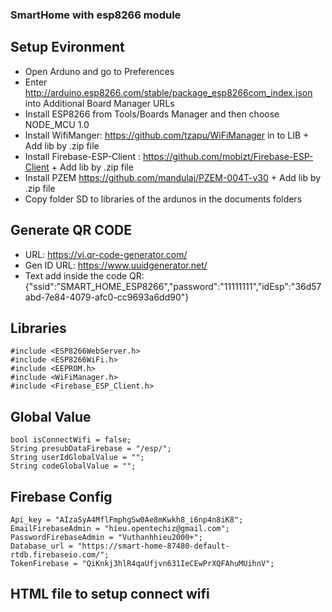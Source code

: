### SmartHome with esp8266 module

## Setup Evironment
- Open Arduno and go to Preferences
- Enter http://arduino.esp8266.com/stable/package_esp8266com_index.json into Additional Board Manager URLs
- Install ESP8266 from Tools/Boards Manager and then choose NODE_MCU 1.0
- Install WifiManger: https://github.com/tzapu/WiFiManager in to LIB + Add lib by .zip file
- Install Firebase-ESP-Client : https://github.com/mobizt/Firebase-ESP-Client + Add lib by .zip file 
- Install PZEM https://github.com/mandulaj/PZEM-004T-v30 + Add lib by .zip file 
- Copy folder SD to libraries of the ardunos in the documents folders

## Generate QR CODE
- URL: https://vi.qr-code-generator.com/
- Gen ID URL: https://www.uuidgenerator.net/
- Text add inside the code QR: {"ssid":"SMART_HOME_ESP8266","password":"11111111","idEsp":"36d57abd-7e84-4079-afc0-cc9693a6dd90"}

## Libraries
```
#include <ESP8266WebServer.h>
#include <ESP8266WiFi.h>
#include <EEPROM.h>
#include <WiFiManager.h>
#include <Firebase_ESP_Client.h>
```

## Global Value
```
bool isConnectWifi = false;
String presubDataFirebase = "/esp/";
String userIdGlobalValue = "";
String codeGlobalValue = "";
```

## Firebase Config

```
Api_key = "AIzaSyA4MflFmphgSw0Ae8mKwkh8_i6np4n8iK8";
EmailFirebaseAdmin = "hieu.opentechiz@gmail.com";
PasswordFirebaseAdmin = "Vuthanhhieu2000+";
Database_url = "https://smart-home-87480-default-rtdb.firebaseio.com/";
TokenFirebase = "QiKnkj3hlR4qaUfjvn631IeCEwPrXQFAhuMUihnV";
```

## HTML file to setup connect wifi
